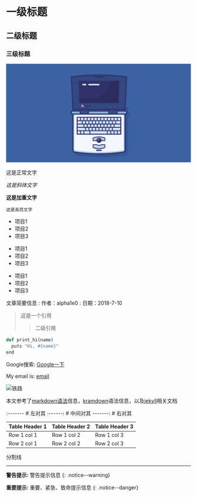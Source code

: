 # 一级标题
## 二级标题
### 三级标题


<img src="/assets/images/20200405-Java-io/day40-powerbook-wx.png" style="zoom:100%"/>


这是正常文字

*这是斜体文字*

**这是加重文字**

`这是高亮文字`

* 项目1
* 项目2
* 项目3

- 项目1
- 项目2
- 项目3

+ 项目1
+ 项目2
+ 项目3

文章简要信息
: 作者：alpha1e0
: 日期：2018-7-10

> 这是一个引用
>> 二级引用

``` python
def print_hi(name)
  puts "Hi, #{name}"
end
```

Google搜索: [Google一下](www.google.com)

My email is: [email](mailto:test@gmail.com)

![铁路](/images/railway.jpg "铁路")

本文参考了[markdown语法][markdown]信息，[kramdown][2]语法信息，以及[jekyll][jekyll]相关文档

[1]: https://mademistakes.com/work/minimal-mistakes-jekyll-theme/
[2]: https://kramdown.gettalong.org/quickref.html
[jekyll]: https://jekyllrb.com/
[markdown]: http://www.appinn.com/markdown/


:-------  # 左对其
:------:  # 中间对其
-------:  # 右对其

Table Header 1 | Table Header 2 | Table Header 3
-------------- | -------------- | --------------
Row 1 col 1 | Row 1 col 2 | Row 1 col 3
Row 2 col 1 | Row 2 col 2 | Row 2 col 3

分割线

----

**警告提示:** 警告提示信息
{: .notice--warning}

**重要提示:** 重要、紧急、致命提示信息
{: .notice--danger}